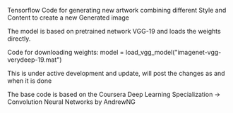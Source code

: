 Tensorflow Code for generating new artwork combining different Style and Content to create a new Generated image

The model is based on pretrained network VGG-19 and loads the weights directly.

Code for downloading weights: model = load_vgg_model("imagenet-vgg-verydeep-19.mat")

This is under active development and update, will post the changes as and when it is done

The base code is based on the Coursera Deep Learning Specialization -> Convolution Neural Networks by AndrewNG
